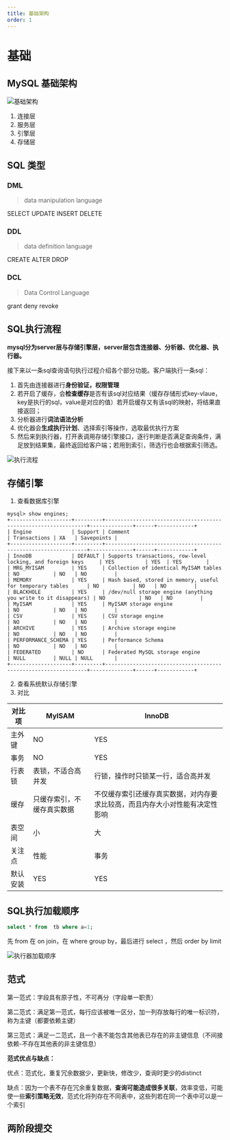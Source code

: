 ```yaml
---
title: 基础架构
order: 1
---
```


# 基础

## MySQL 基础架构

![基础架构](/assets/image/3.database/1.mysql/1.base/1.base.png)

1. 连接层
2. 服务层
3. 引擎层
4. 存储层

## SQL 类型

### DML

> data manipulation language
>

SELECT UPDATE INSERT DELETE

### DDL

> data definition language
>

CREATE ALTER DROP

### DCL

> Data Control Language
>

grant deny revoke

## SQL执行流程

**mysql分为server层与存储引擎层，server层包含连接器、分析器、优化器、执行器。**

接下来以一条sql查询语句执行过程介绍各个部分功能。客户端执行一条sql：

1. 首先由连接器进行**身份验证，权限管理**
2. 若开启了缓存，会**检查缓存**是否有该sql对应结果（缓存存储形式key-vlaue，key是执行的sql，value是对应的值）若开启缓存又有该sql的映射，将结果直接返回；
3. 分析器进行**词法语法分析**
4. 优化器会**生成执行计划**、选择索引等操作，选取最优执行方案
5. 然后来到执行器，打开表调用存储引擎接口，逐行判断是否满足查询条件，满足放到结果集，最终返回给客户端；若用到索引，筛选行也会根据索引筛选。

![执行流程](/assets/image/3.database/1.mysql/1.base/2.base.png)

## 存储引擎

1. 查看数据库引擎

```shell
mysql> show engines;
+--------------------+---------+----------------------------------------------------------------+--------------+------+------------+
| Engine             | Support | Comment                                                        | Transactions | XA   | Savepoints |
+--------------------+---------+----------------------------------------------------------------+--------------+------+------------+
| InnoDB             | DEFAULT | Supports transactions, row-level locking, and foreign keys     | YES          | YES  | YES        |
| MRG_MYISAM         | YES     | Collection of identical MyISAM tables                          | NO           | NO   | NO         |
| MEMORY             | YES     | Hash based, stored in memory, useful for temporary tables      | NO           | NO   | NO         |
| BLACKHOLE          | YES     | /dev/null storage engine (anything you write to it disappears) | NO           | NO   | NO         |
| MyISAM             | YES     | MyISAM storage engine                                          | NO           | NO   | NO         |
| CSV                | YES     | CSV storage engine                                             | NO           | NO   | NO         |
| ARCHIVE            | YES     | Archive storage engine                                         | NO           | NO   | NO         |
| PERFORMANCE_SCHEMA | YES     | Performance Schema                                             | NO           | NO   | NO         |
| FEDERATED          | NO      | Federated MySQL storage engine                                 | NULL         | NULL | NULL       |
+--------------------+---------+----------------------------------------------------------------+--------------+------+------------+
```

2. 查看系统默认存储引擎
3. 对比

| 对比项 | MyISAM | InnoDB |
| --- | --- | --- |
| 主外键 | NO | YES |
| 事务 | NO  | YES |
| 行表锁 | 表锁，不适合高并发 | 行锁，操作时只锁某一行，适合高并发 |
| 缓存 | 只缓存索引，不缓存真实数据 | 不仅缓存索引还缓存真实数据，对内存要求比较高，而且内存大小对性能有决定性影响 |
| 表空间 | 小 | 大 |
| 关注点 | 性能 | 事务 |
| 默认安装 | YES | YES |

## SQL执行加载顺序

```sql
select * from  tb where a=1;
```

先 from 在 on  join，在 where group by，最后进行 select ，然后 order by limit

![执行器加载顺序](/assets/image/3.database/1.mysql/1.base/3.base.png)

## 范式

第一范式：字段具有原子性，不可再分（字段单一职责）

第二范式：满足第一范式，每行应该被唯一区分，加一列存放每行的唯一标识符，称为主键（都要依赖主键）

第三范式：满足一二范式，且一个表不能包含其他表已存在的非主键信息（不间接依赖-不存在其他表的非主键信息）

**范式优点与缺点：**

优点：范式化，重复冗余数据少，更新快，修改少，查询时更少的distinct

缺点：因为一个表不存在冗余重复数据，**查询可能造成很多关联**，效率变低，可能使一些**索引策略无效**，范式化将列存在不同表中，这些列若在同一个表中可以是一个索引

## 两阶段提交

